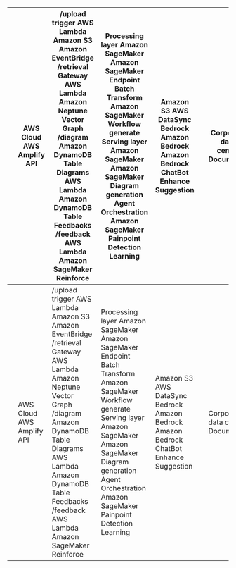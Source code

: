 |  | AWS Cloud AWS Amplify API | /upload trigger AWS Lambda Amazon S3 Amazon EventBridge /retrieval Gateway AWS Lambda Amazon Neptune Vector Graph /diagram Amazon DynamoDB Table Diagrams AWS Lambda Amazon DynamoDB Table Feedbacks /feedback AWS Lambda Amazon SageMaker Reinforce | Processing layer Amazon SageMaker Amazon SageMaker Endpoint Batch Transform Amazon SageMaker Workflow generate Serving layer Amazon SageMaker Amazon SageMaker Diagram generation Agent Orchestration Amazon SageMaker Painpoint Detection Learning | Amazon S3 AWS DataSync Bedrock Amazon Bedrock Amazon Bedrock ChatBot Enhance Suggestion |  | Corporate data center Documents |
| --- | --- | --- | --- | --- | --- | --- |
|  | AWS Cloud AWS Amplify API | /upload trigger AWS Lambda Amazon S3 Amazon EventBridge /retrieval Gateway AWS Lambda Amazon Neptune Vector Graph /diagram Amazon DynamoDB Table Diagrams AWS Lambda Amazon DynamoDB Table Feedbacks /feedback AWS Lambda Amazon SageMaker Reinforce | Processing layer Amazon SageMaker Amazon SageMaker Endpoint Batch Transform Amazon SageMaker Workflow generate Serving layer Amazon SageMaker Amazon SageMaker Diagram generation Agent Orchestration Amazon SageMaker Painpoint Detection Learning | Amazon S3 AWS DataSync Bedrock Amazon Bedrock Amazon Bedrock ChatBot Enhance Suggestion |  | Corporate data center Documents |
